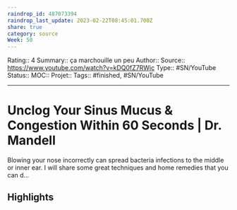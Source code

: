 ```yaml
---
raindrop_id: 487073394
raindrop_last_update: 2023-02-22T08:45:01.700Z
share: true
category: source
Week: 50
---
```


Rating:: 4
Summary:: ça marchouille un peu
Author::
Source:: https://www.youtube.com/watch?v=kDQ0fZ7RWjc
Type:: #SN/YouTube 
Status:: 
MOC::
Projet:: 
Tags:: #finished, #SN/YouTube

---
# Unclog Your Sinus Mucus & Congestion Within 60 Seconds | Dr. Mandell

Blowing your nose incorrectly can spread bacteria infections to the middle or inner ear.  I will share some great techniques and home remedies that you can d...

## Highlights
